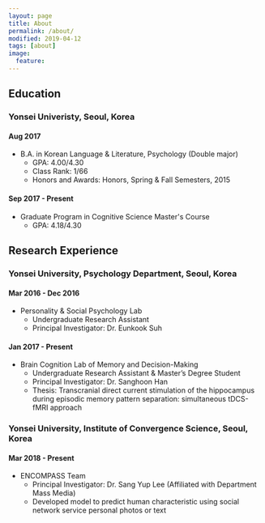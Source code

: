 ```yaml
---
layout: page
title: About
permalink: /about/
modified: 2019-04-12
tags: [about]
image: 
  feature: 
---
```



## Education
### Yonsei Univeristy, Seoul, Korea
#### Aug 2017
- B.A. in Korean Language & Literature, Psychology (Double major)
    - GPA: 4.00/4.30
    - Class Rank: 1/66
    -	Honors and Awards: Honors, Spring & Fall Semesters, 2015

#### Sep 2017 - Present
- Graduate Program in Cognitive Science Master's Course
    -	GPA: 4.18/4.30


## Research Experience
### Yonsei University, Psychology Department, Seoul, Korea
#### Mar 2016 - Dec 2016
- Personality & Social Psychology Lab
    -	Undergraduate Research Assistant
    -	Principal Investigator: Dr. Eunkook Suh


#### Jan 2017 - Present
- Brain Cognition Lab of Memory and Decision-Making
    -	Undergraduate Research Assistant & Master’s Degree Student
    -	Principal Investigator: Dr. Sanghoon Han
    -	Thesis: Transcranial direct current stimulation of the hippocampus during episodic memory pattern separation: simultaneous tDCS-fMRI approach


### Yonsei University, Institute of Convergence Science, Seoul, Korea
#### Mar 2018 - Present
- ENCOMPASS Team
    -	Principal Investigator: Dr. Sang Yup Lee (Affiliated with Department Mass Media)
    -	Developed model to predict human characteristic using social network service personal photos or text
